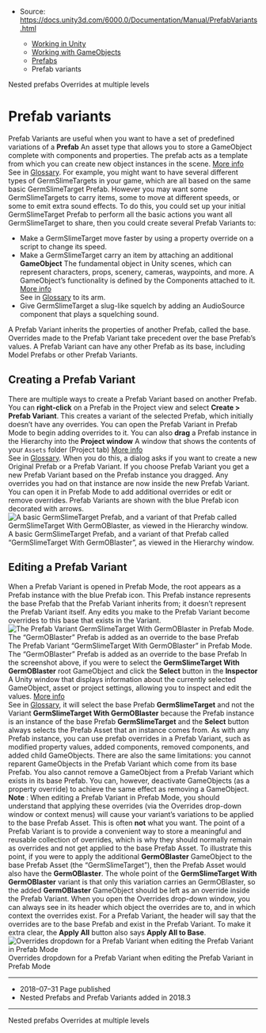 * Source: https://docs.unity3d.com/6000.0/Documentation/Manual/PrefabVariants.html

  * [Working in Unity](https://docs.unity3d.com/6000.0/Documentation/Manual/working-in-unity.html)
  * [Working with GameObjects](https://docs.unity3d.com/6000.0/Documentation/Manual/working-with-gameobjects.html)
  * [Prefabs](https://docs.unity3d.com/6000.0/Documentation/Manual/Prefabs.html)
  * Prefab variants


[](https://docs.unity3d.com/6000.0/Documentation/Manual/NestedPrefabs.html)
Nested prefabs
[](https://docs.unity3d.com/6000.0/Documentation/Manual/PrefabOverridesMultiLevel.html)
Overrides at multiple levels
# Prefab variants
Prefab Variants are useful when you want to have a set of predefined variations of a **Prefab** An asset type that allows you to store a GameObject complete with components and properties. The prefab acts as a template from which you can create new object instances in the scene. [More info](https://docs.unity3d.com/6000.0/Documentation/Manual/Prefabs.html)  
See in [Glossary](https://docs.unity3d.com/6000.0/Documentation/Manual/Glossary.html#Prefab).
For example, you might want to have several different types of GermSlimeTargets in your game, which are all based on the same basic GermSlimeTarget Prefab. However you may want some GermSlimeTargets to carry items, some to move at different speeds, or some to emit extra sound effects.
To do this, you could set up your initial GermSlimeTarget Prefab to perform all the basic actions you want all GermSlimeTarget to share, then you could create several Prefab Variants to:
  * Make a GermSlimeTarget move faster by using a property override on a script to change its speed.
  * Make a GermSlimeTarget carry an item by attaching an additional **GameObject** The fundamental object in Unity scenes, which can represent characters, props, scenery, cameras, waypoints, and more. A GameObject’s functionality is defined by the Components attached to it. [More info](https://docs.unity3d.com/6000.0/Documentation/Manual/class-GameObject.html)  
See in [Glossary](https://docs.unity3d.com/6000.0/Documentation/Manual/Glossary.html#GameObject) to its arm.
  * Give GermSlimeTarget a slug-like squelch by adding an AudioSource component that plays a squelching sound.


A Prefab Variant inherits the properties of another Prefab, called the base. Overrides made to the Prefab Variant take precedent over the base Prefab’s values. A Prefab Variant can have any other Prefab as its base, including Model Prefabs or other Prefab Variants.
## Creating a Prefab Variant
There are multiple ways to create a Prefab Variant based on another Prefab.
You can **right-click** on a Prefab in the Project view and select **Create > Prefab Variant**. This creates a variant of the selected Prefab, which initially doesn’t have any overrides. You can open the Prefab Variant in Prefab Mode to begin adding overrides to it.
You can also **drag** a Prefab instance in the Hierarchy into the **Project window** A window that shows the contents of your `Assets` folder (Project tab) [More info](https://docs.unity3d.com/6000.0/Documentation/Manual/ProjectView.html)  
See in [Glossary](https://docs.unity3d.com/6000.0/Documentation/Manual/Glossary.html#Projectwindow). When you do this, a dialog asks if you want to create a new Original Prefab or a Prefab Variant. If you choose Prefab Variant you get a new Prefab Variant based on the Prefab instance you dragged. Any overrides you had on that instance are now inside the new Prefab Variant. You can open it in Prefab Mode to add additional overrides or edit or remove overrides.
Prefab Variants are shown with the blue Prefab icon decorated with arrows.
![A basic GermSlimeTarget Prefab, and a variant of that Prefab called GermSlimeTarget With GermOBlaster, as viewed in the Hierarchy window.](https://docs.unity3d.com/6000.0/Documentation/uploads/Main/PrefabsBasicAndVariant.png) A basic GermSlimeTarget Prefab, and a variant of that Prefab called “GermSlimeTarget With GermOBlaster”, as viewed in the Hierarchy window.
## Editing a Prefab Variant
When a Prefab Variant is opened in Prefab Mode, the root appears as a Prefab instance with the blue Prefab icon. This Prefab instance represents the base Prefab that the Prefab Variant inherits from; it doesn’t represent the Prefab Variant itself. Any edits you make to the Prefab Variant become overrides to this base that exists in the Variant.
![The Prefab Variant GermSlimeTarget With GermOBlaster in Prefab Mode. The “GermOBlaster” Prefab is added as an override to the base Prefab](https://docs.unity3d.com/6000.0/Documentation/uploads/Main/PrefabsVariantAddedObject.png) The Prefab Variant “GermSlimeTarget With GermOBlaster” in Prefab Mode. The “GermOBlaster” Prefab is added as an override to the base Prefab
In the screenshot above, if you were to select the **GermSlimeTarget With GermOBlaster** root GameObject and click the **Select** button in the **Inspector** A Unity window that displays information about the currently selected GameObject, asset or project settings, allowing you to inspect and edit the values. [More info](https://docs.unity3d.com/6000.0/Documentation/Manual/UsingTheInspector.html)  
See in [Glossary](https://docs.unity3d.com/6000.0/Documentation/Manual/Glossary.html#Inspector), it will select the base Prefab **GermSlimeTarget** and not the Variant **GermSlimeTarget With GermOBlaster** because the Prefab instance is an instance of the base Prefab **GermSlimeTarget** and the **Select** button always selects the Prefab Asset that an instance comes from.
As with any Prefab instance, you can use prefab overrides in a Prefab Variant, such as modified property values, added components, removed components, and added child GameObjects. There are also the same limitations: you cannot reparent GameObjects in the Prefab Variant which come from its base Prefab. You also cannot remove a GameObject from a Prefab Variant which exists in its base Prefab. You can, however, deactivate GameObjects (as a property override) to achieve the same effect as removing a GameObject.
**Note** : When editing a Prefab Variant in Prefab Mode, you should understand that applying these overrides (via the Overrides drop-down window or context menus) will cause your variant’s variations to be applied to the base Prefab Asset. This is often **not** what you want. The point of a Prefab Variant is to provide a convenient way to store a meaningful and reusable collection of overrides, which is why they should normally remain as overrides and not get applied to the base Prefab Asset. To illustrate this point, if you were to apply the additional **GermOBlaster** GameObject to the base Prefab Asset (the “GermSlimeTarget”), then the Prefab Asset would also have the **GermOBlaster**. The whole point of the **GermSlimeTarget With GermOBlaster** variant is that only this variation carries an GermOBlaster, so the added **GermOBlaster** GameObject should be left as an override inside the Prefab Variant.
When you open the Overrides drop-down window, you can always see in its header which object the overrides are to, and in which context the overrides exist. For a Prefab Variant, the header will say that the overrides are to the base Prefab and exist in the Prefab Variant. To make it extra clear, the **Apply All** button also says **Apply All to Base**.
![Overrides dropdown for a Prefab Variant when editing the Prefab Variant in Prefab Mode](https://docs.unity3d.com/6000.0/Documentation/uploads/Main/PrefabsVariantOverrideDropdown.png) Overrides dropdown for a Prefab Variant when editing the Prefab Variant in Prefab Mode
* * *
  * 2018–07–31 Page published 
  * Nested Prefabs and Prefab Variants added in 2018.3


* * *
[](https://docs.unity3d.com/6000.0/Documentation/Manual/NestedPrefabs.html)
Nested prefabs
[](https://docs.unity3d.com/6000.0/Documentation/Manual/PrefabOverridesMultiLevel.html)
Overrides at multiple levels
